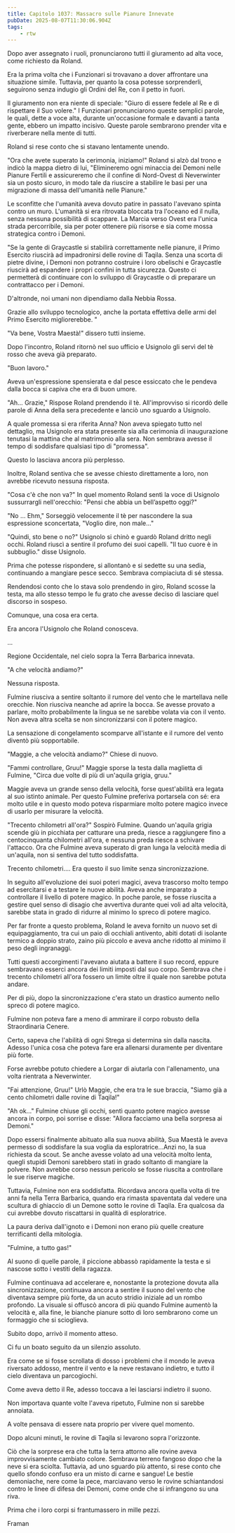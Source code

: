 ```yaml
---
title: Capitolo 1037: Massacro sulle Pianure Innevate
pubDate: 2025-08-07T11:30:06.904Z
tags:
    - rtw
---
```



Dopo aver assegnato i ruoli, pronunciarono tutti il giuramento ad alta voce, come richiesto da Roland.


Era la prima volta che i Funzionari si trovavano a dover affrontare una situazione simile. Tuttavia, per quanto la cosa potesse sorprenderli, seguirono senza indugio gli Ordini del Re, con il petto in fuori.


Il giuramento non era niente di speciale: "Giuro di essere fedele al Re e di rispettare il Suo volere." I Funzionari pronunciarono queste semplici parole, le quali, dette a voce alta, durante un'occasione formale e davanti a tanta gente, ebbero un impatto incisivo. Queste parole sembrarono prender vita e riverberare nella mente di tutti.


Roland si rese conto che si stavano lentamente unendo.


"Ora che avete superato la cerimonia, iniziamo!" Roland si alzò dal trono e indicò la mappa dietro di lui, "Elimineremo ogni minaccia dei Demoni nelle Pianure Fertili e assicureremo che il confine di Nord-Ovest di Neverwinter sia un posto sicuro, in modo tale da riuscire a stabilire le basi per una migrazione di massa dell'umanità nelle Pianure."


Le sconfitte che l'umanità aveva dovuto patire in passato l'avevano spinta contro un muro. L'umanità si era ritrovata bloccata tra l'oceano ed il nulla, senza nessuna possibilità di scappare. La Marcia verso Ovest era l'unica strada percorribile, sia per poter ottenere più risorse e sia come mossa strategica contro i Demoni.


"Se la gente di Graycastle si stabilirà correttamente nelle pianure, il Primo Esercito riuscirà ad impadronirsi delle rovine di Taqila.  Senza una scorta di pietre divine, i Demoni non potranno costruire i loro obelischi e Graycastle riuscirà ad espandere i propri confini in tutta sicurezza. Questo ci permetterà di continuare con lo sviluppo di Graycastle o di preparare un contrattacco per i Demoni.


D'altronde, noi umani non dipendiamo dalla Nebbia Rossa.


Grazie allo sviluppo tecnologico, anche la portata effettiva delle armi del Primo Esercito migliorerebbe. "


"Va bene, Vostra Maestà!" dissero tutti insieme.


Dopo l'incontro, Roland ritornò nel suo ufficio e Usignolo gli servì del tè rosso che aveva già preparato.


"Buon lavoro."


Aveva un'espressione spensierata e dal pesce essiccato che le pendeva dalla bocca si capiva che era di buon umore.


"Ah… Grazie," Rispose Roland prendendo il tè. All'improvviso si ricordò delle parole di Anna della sera precedente e lanciò uno sguardo a Usignolo.


A quale promessa si era riferita Anna? Non aveva spiegato tutto nel dettaglio, ma Usignolo era stata presente sia alla cerimonia di inaugurazione tenutasi la mattina che al matrimonio alla sera. Non sembrava avesse il tempo di soddisfare qualsiasi tipo di "promessa".


Questo lo lasciava ancora più perplesso.


Inoltre, Roland sentiva che se avesse chiesto direttamente a loro, non avrebbe ricevuto nessuna risposta.


"Cosa c'è che non va?" In quel momento Roland sentì la voce di Usignolo sussurrargli nell'orecchio: "Pensi che abbia un bell’aspetto oggi?"


"No … Ehm," Sorseggiò velocemente il tè per nascondere la sua espressione sconcertata, "Voglio dire, non male..."


"Quindi, sto bene o no?" Usignolo si chinò e guardò Roland dritto negli occhi. Roland riuscì a sentire il profumo dei suoi capelli. "Il tuo cuore è in subbuglio." disse Usignolo.


Prima che potesse rispondere, si allontanò e si sedette su una sedia, continuando a mangiare pesce secco. Sembrava compiaciuta di sé stessa.


Rendendosi conto che lo stava solo prendendo in giro, Roland scosse la testa, ma allo stesso tempo le fu grato che avesse deciso di lasciare quel discorso in sospeso.


Comunque, una cosa era certa.


Era ancora l'Usignolo che Roland conosceva.


...


Regione Occidentale, nel cielo sopra la Terra Barbarica innevata.


"A che velocità andiamo?"


Nessuna risposta.


Fulmine riusciva a sentire soltanto il rumore del vento che le martellava nelle orecchie. Non riusciva neanche ad aprire la bocca. Se avesse provato a parlare, molto probabilmente la lingua se ne sarebbe volata via con il vento. Non aveva altra scelta se non sincronizzarsi con il potere magico.


La sensazione di congelamento scomparve all'istante e il rumore del vento diventò più sopportabile.


"Maggie, a che velocità andiamo?" Chiese di nuovo.


"Fammi controllare, Gruu!" Maggie sporse la testa dalla maglietta di Fulmine, "Circa due volte di più di un'aquila grigia, gruu."


Maggie aveva un grande senso della velocità, forse quest'abilità era legata al suo istinto animale. Per questo Fulmine preferiva portarsela con sé: era molto utile e in questo modo poteva risparmiare molto potere magico invece di usarlo per misurare la velocità.


"Trecento chilometri all'ora?" Sospirò Fulmine. Quando un'aquila grigia scende giù in picchiata per catturare una preda, riesce a raggiungere fino a centocinquanta chilometri all'ora, e nessuna preda riesce a schivare l'attacco. Ora che Fulmine aveva superato di gran lunga la velocità media di un'aquila, non si sentiva del tutto soddisfatta.


Trecento chilometri…. Era questo il suo limite senza sincronizzazione.


In seguito all'evoluzione dei suoi poteri magici, aveva trascorso molto tempo ad esercitarsi e a testare le nuove abilità. Aveva anche imparato a controllare il livello di potere magico. In poche parole, se fosse riuscita a gestire quel senso di disagio che avvertiva durante quei voli ad alta velocità, sarebbe stata in grado di ridurre al minimo lo spreco di potere magico.


Per far fronte a questo problema, Roland le aveva fornito un nuovo set di equipaggiamento, tra cui un paio di occhiali antivento, abiti dotati di isolante termico a doppio strato, zaino più piccolo e aveva anche ridotto al minimo il peso degli ingranaggi.


Tutti questi accorgimenti l'avevano aiutata a battere il suo record, eppure sembravano esserci ancora dei limiti imposti dal suo corpo. Sembrava che i trecento chilometri all'ora fossero un limite oltre il quale non sarebbe potuta andare.


Per di più, dopo la sincronizzazione c'era stato un drastico aumento nello spreco di potere magico.


Fulmine non poteva fare a meno di ammirare il corpo robusto della Straordinaria Cenere.


Certo, sapeva che l'abilità di ogni Strega si determina sin dalla nascita. Adesso l'unica cosa che poteva fare era allenarsi duramente per diventare più forte.


Forse avrebbe potuto chiedere a Lorgar di aiutarla con l'allenamento, una volta rientrata a Neverwinter.


"Fai attenzione, Gruu!" Urlò Maggie, che era tra le sue braccia, "Siamo già a cento chilometri dalle rovine di Taqila!"


"Ah ok…" Fulmine chiuse gli occhi, sentì quanto potere magico avesse ancora in corpo, poi sorrise e disse: "Allora facciamo una bella sorpresa ai Demoni."


Dopo essersi finalmente abituato alla sua nuova abilità, Sua Maestà le aveva permesso di soddisfare la sua voglia da esploratrice...Anzi no, la sua richiesta da scout. Se anche avesse volato ad una velocità molto lenta, quegli stupidi Demoni sarebbero stati in grado soltanto di mangiare la polvere. Non avrebbe corso nessun pericolo se fosse riuscita a controllare le sue riserve magiche.


Tuttavia, Fulmine non era soddisfatta. Ricordava ancora quella volta di tre anni fa nella Terra Barbarica, quando era rimasta spaventata dal vedere una scultura di ghiaccio di un Demone sotto le rovine di Taqila. Era qualcosa da cui avrebbe dovuto riscattarsi in qualità di esploratrice.


La paura deriva dall'ignoto e i Demoni non erano più quelle creature terrificanti della mitologia.


"Fulmine, a tutto gas!"


Al suono di quelle parole, il piccione abbassò rapidamente la testa e si nascose sotto i vestiti della ragazza.


Fulmine continuava ad accelerare e, nonostante la protezione dovuta alla sincronizzazione, continuava ancora a sentire il suono del vento che diventava sempre più forte, da un acuto stridio iniziale ad un rombo profondo. La visuale si offuscò ancora di più quando Fulmine aumentò la velocità e, alla fine, le bianche pianure sotto di loro sembrarono come un formaggio che si scioglieva.


Subito dopo, arrivò il momento atteso.


Ci fu un boato seguito da un silenzio assoluto.


Era come se si fosse scrollata di dosso i problemi che il mondo le aveva riversato addosso, mentre il vento e la neve restavano indietro, e tutto il cielo diventava un parcogiochi.


Come aveva detto il Re, adesso toccava a lei lasciarsi indietro il suono.


Non importava quante volte l'aveva ripetuto, Fulmine non si sarebbe annoiata.


A volte pensava di essere nata proprio per vivere quel momento.


Dopo alcuni minuti, le rovine di Taqila si levarono sopra l'orizzonte.


Ciò che la sorprese era che tutta la terra attorno alle rovine aveva improvvisamente cambiato colore. Sembrava terreno fangoso dopo che la neve si era sciolta. Tuttavia, ad uno sguardo più attento, si rese conto che quello sfondo confuso era un misto di carne e sangue! Le bestie demoniache, nere come la pece, marciavano verso le rovine schiantandosi contro le linee di difesa dei Demoni, come onde che si infrangono su una riva.


Prima che i loro corpi si frantumassero in mille pezzi.




Framan
                                


                                



